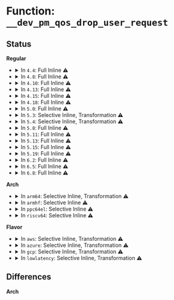 # Function: <code>__dev_pm_qos_drop_user_request</code>

## Status
<b>Regular</b>
<ul>
<li>
<details>
<summary>In <code>4.4</code>: Full Inline ⚠️</summary>

**Collision:** Unique Static

**Inline:** Full

**Transformation:** False

**Instances:**

```
In drivers/base/power/qos.c (ffffffff81555001)
Location: drivers/base/power/qos.c:606
Inline: True
Inline callers:
  - drivers/base/power/qos.c:dev_pm_qos_expose_latency_limit
  - drivers/base/power/qos.c:dev_pm_qos_expose_flags
  - drivers/base/power/qos.c:dev_pm_qos_update_user_latency_tolerance
```
</details>
</li>
<li>
<details>
<summary>In <code>4.8</code>: Full Inline ⚠️</summary>

**Collision:** Unique Static

**Inline:** Full

**Transformation:** False

**Instances:**

```
In drivers/base/power/qos.c (ffffffff815a7cf4)
Location: drivers/base/power/qos.c:606
Inline: True
Inline callers:
  - drivers/base/power/qos.c:dev_pm_qos_update_user_latency_tolerance
  - drivers/base/power/qos.c:dev_pm_qos_expose_flags
  - drivers/base/power/qos.c:dev_pm_qos_expose_latency_limit
```
</details>
</li>
<li>
<details>
<summary>In <code>4.10</code>: Full Inline ⚠️</summary>

**Collision:** Unique Static

**Inline:** Full

**Transformation:** False

**Instances:**

```
In drivers/base/power/qos.c (ffffffff815d606c)
Location: drivers/base/power/qos.c:606
Inline: True
Inline callers:
  - drivers/base/power/qos.c:dev_pm_qos_update_user_latency_tolerance
  - drivers/base/power/qos.c:dev_pm_qos_expose_flags
  - drivers/base/power/qos.c:dev_pm_qos_expose_latency_limit
```
</details>
</li>
<li>
<details>
<summary>In <code>4.13</code>: Full Inline ⚠️</summary>

**Collision:** Unique Static

**Inline:** Full

**Transformation:** False

**Instances:**

```
In drivers/base/power/qos.c (ffffffff815eaa8c)
Location: drivers/base/power/qos.c:563
Inline: True
Inline callers:
  - drivers/base/power/qos.c:dev_pm_qos_update_user_latency_tolerance
  - drivers/base/power/qos.c:dev_pm_qos_expose_flags
  - drivers/base/power/qos.c:dev_pm_qos_expose_latency_limit
```
</details>
</li>
<li>
<details>
<summary>In <code>4.15</code>: Full Inline ⚠️</summary>

**Collision:** Unique Static

**Inline:** Full

**Transformation:** False

**Instances:**

```
In drivers/base/power/qos.c (ffffffff81651e3c)
Location: drivers/base/power/qos.c:566
Inline: True
Inline callers:
  - drivers/base/power/qos.c:dev_pm_qos_update_user_latency_tolerance
  - drivers/base/power/qos.c:dev_pm_qos_expose_flags
  - drivers/base/power/qos.c:dev_pm_qos_expose_latency_limit
```
</details>
</li>
<li>
<details>
<summary>In <code>4.18</code>: Full Inline ⚠️</summary>

**Collision:** Unique Static

**Inline:** Full

**Transformation:** False

**Instances:**

```
In drivers/base/power/qos.c (ffffffff8168d71c)
Location: drivers/base/power/qos.c:566
Inline: True
Inline callers:
  - drivers/base/power/qos.c:dev_pm_qos_update_user_latency_tolerance
  - drivers/base/power/qos.c:dev_pm_qos_expose_flags
  - drivers/base/power/qos.c:dev_pm_qos_expose_latency_limit
```
</details>
</li>
<li>
<details>
<summary>In <code>5.0</code>: Full Inline ⚠️</summary>

**Collision:** Unique Static

**Inline:** Full

**Transformation:** False

**Instances:**

```
In drivers/base/power/qos.c (ffffffff816ad96c)
Location: drivers/base/power/qos.c:566
Inline: True
Inline callers:
  - drivers/base/power/qos.c:dev_pm_qos_update_user_latency_tolerance
  - drivers/base/power/qos.c:dev_pm_qos_expose_flags
  - drivers/base/power/qos.c:dev_pm_qos_expose_latency_limit
```
</details>
</li>
<li>
<details>
<summary>In <code>5.3</code>: Selective Inline, Transformation ⚠️</summary>

**Collision:** Unique Static

**Inline:** Selective

**Transformation:** True

**Instances:**

```
In drivers/base/power/qos.c (ffffffff816e7792)
Location: drivers/base/power/qos.c:664
Inline: True
Inline callers:
  - drivers/base/power/qos.c:dev_pm_qos_expose_flags
Direct callers:
  - drivers/base/power/qos.c:dev_pm_qos_update_user_latency_tolerance
  - drivers/base/power/qos.c:__dev_pm_qos_hide_flags
  - drivers/base/power/qos.c:__dev_pm_qos_hide_latency_limit
  - drivers/base/power/qos.c:dev_pm_qos_expose_latency_limit
```
**Symbols:**

```
ffffffff816e7d29-ffffffff816e7d42: __dev_pm_qos_drop_user_request.isra.0.part.0 (STB_LOCAL)
ffffffff816e6ca0-ffffffff816e6d15: __dev_pm_qos_drop_user_request.isra.0 (STB_LOCAL)
ffffffff816e7d42-ffffffff816e7d4c: __dev_pm_qos_drop_user_request.isra.0.cold (STB_LOCAL)
```
</details>
</li>
<li>
<details>
<summary>In <code>5.4</code>: Selective Inline, Transformation ⚠️</summary>

**Collision:** Unique Static

**Inline:** Selective

**Transformation:** True

**Instances:**

```
In drivers/base/power/qos.c (ffffffff8170aff0)
Location: drivers/base/power/qos.c:598
Inline: True
Direct callers:
  - drivers/base/power/qos.c:dev_pm_qos_update_user_latency_tolerance
  - drivers/base/power/qos.c:__dev_pm_qos_hide_flags
  - drivers/base/power/qos.c:dev_pm_qos_expose_flags
  - drivers/base/power/qos.c:__dev_pm_qos_hide_latency_limit
  - drivers/base/power/qos.c:dev_pm_qos_expose_latency_limit
```
**Symbols:**

```
ffffffff8170aff0-ffffffff8170b055: __dev_pm_qos_drop_user_request.isra.0 (STB_LOCAL)
```
</details>
</li>
<li>
<details>
<summary>In <code>5.8</code>: Full Inline ⚠️</summary>

**Collision:** Unique Static

**Inline:** Full

**Transformation:** False

**Instances:**

```
In drivers/base/power/qos.c (ffffffff817c66af)
Location: drivers/base/power/qos.c:659
Inline: True
Inline callers:
  - drivers/base/power/qos.c:dev_pm_qos_update_user_latency_tolerance
  - drivers/base/power/qos.c:dev_pm_qos_hide_flags
  - drivers/base/power/qos.c:dev_pm_qos_expose_flags
  - drivers/base/power/qos.c:dev_pm_qos_hide_latency_limit
  - drivers/base/power/qos.c:dev_pm_qos_expose_latency_limit
  - drivers/base/power/qos.c:dev_pm_qos_constraints_destroy
  - drivers/base/power/qos.c:dev_pm_qos_constraints_destroy
```
</details>
</li>
<li>
<details>
<summary>In <code>5.11</code>: Full Inline ⚠️</summary>

**Collision:** Unique Static

**Inline:** Full

**Transformation:** False

**Instances:**

```
In drivers/base/power/qos.c (ffffffff817db12f)
Location: drivers/base/power/qos.c:659
Inline: True
Inline callers:
  - drivers/base/power/qos.c:dev_pm_qos_update_user_latency_tolerance
  - drivers/base/power/qos.c:dev_pm_qos_hide_flags
  - drivers/base/power/qos.c:dev_pm_qos_expose_flags
  - drivers/base/power/qos.c:dev_pm_qos_hide_latency_limit
  - drivers/base/power/qos.c:dev_pm_qos_expose_latency_limit
  - drivers/base/power/qos.c:dev_pm_qos_constraints_destroy
  - drivers/base/power/qos.c:dev_pm_qos_constraints_destroy
```
</details>
</li>
<li>
<details>
<summary>In <code>5.13</code>: Full Inline ⚠️</summary>

**Collision:** Unique Static

**Inline:** Full

**Transformation:** False

**Instances:**

```
In drivers/base/power/qos.c (ffffffff817bf47f)
Location: drivers/base/power/qos.c:659
Inline: True
Inline callers:
  - drivers/base/power/qos.c:dev_pm_qos_update_user_latency_tolerance
  - drivers/base/power/qos.c:dev_pm_qos_hide_flags
  - drivers/base/power/qos.c:dev_pm_qos_expose_flags
  - drivers/base/power/qos.c:dev_pm_qos_hide_latency_limit
  - drivers/base/power/qos.c:dev_pm_qos_expose_latency_limit
  - drivers/base/power/qos.c:dev_pm_qos_constraints_destroy
  - drivers/base/power/qos.c:dev_pm_qos_constraints_destroy
```
</details>
</li>
<li>
<details>
<summary>In <code>5.15</code>: Full Inline ⚠️</summary>

**Collision:** Unique Static

**Inline:** Full

**Transformation:** False

**Instances:**

```
In drivers/base/power/qos.c (ffffffff818497ef)
Location: drivers/base/power/qos.c:659
Inline: True
Inline callers:
  - drivers/base/power/qos.c:dev_pm_qos_update_user_latency_tolerance
  - drivers/base/power/qos.c:dev_pm_qos_hide_flags
  - drivers/base/power/qos.c:dev_pm_qos_expose_flags
  - drivers/base/power/qos.c:dev_pm_qos_hide_latency_limit
  - drivers/base/power/qos.c:dev_pm_qos_expose_latency_limit
  - drivers/base/power/qos.c:dev_pm_qos_constraints_destroy
  - drivers/base/power/qos.c:dev_pm_qos_constraints_destroy
```
</details>
</li>
<li>
<details>
<summary>In <code>5.19</code>: Full Inline ⚠️</summary>

**Collision:** Unique Static

**Inline:** Full

**Transformation:** False

**Instances:**

```
In drivers/base/power/qos.c (ffffffff8198e7c1)
Location: drivers/base/power/qos.c:659
Inline: True
Inline callers:
  - drivers/base/power/qos.c:dev_pm_qos_update_user_latency_tolerance
  - drivers/base/power/qos.c:dev_pm_qos_hide_flags
  - drivers/base/power/qos.c:dev_pm_qos_expose_flags
  - drivers/base/power/qos.c:dev_pm_qos_hide_latency_limit
  - drivers/base/power/qos.c:dev_pm_qos_expose_latency_limit
  - drivers/base/power/qos.c:dev_pm_qos_constraints_destroy
  - drivers/base/power/qos.c:dev_pm_qos_constraints_destroy
```
</details>
</li>
<li>
<details>
<summary>In <code>6.2</code>: Full Inline ⚠️</summary>

**Collision:** Unique Static

**Inline:** Full

**Transformation:** False

**Instances:**

```
In drivers/base/power/qos.c (ffffffff81afe7d1)
Location: drivers/base/power/qos.c:659
Inline: True
Inline callers:
  - drivers/base/power/qos.c:dev_pm_qos_update_user_latency_tolerance
  - drivers/base/power/qos.c:dev_pm_qos_hide_flags
  - drivers/base/power/qos.c:dev_pm_qos_expose_flags
  - drivers/base/power/qos.c:dev_pm_qos_hide_latency_limit
  - drivers/base/power/qos.c:dev_pm_qos_expose_latency_limit
  - drivers/base/power/qos.c:dev_pm_qos_constraints_destroy
  - drivers/base/power/qos.c:dev_pm_qos_constraints_destroy
```
</details>
</li>
<li>
<details>
<summary>In <code>6.5</code>: Full Inline ⚠️</summary>

**Collision:** Unique Static

**Inline:** Full

**Transformation:** False

**Instances:**

```
In drivers/base/power/qos.c (ffffffff81b4cb91)
Location: drivers/base/power/qos.c:659
Inline: True
Inline callers:
  - drivers/base/power/qos.c:dev_pm_qos_update_user_latency_tolerance
  - drivers/base/power/qos.c:dev_pm_qos_hide_flags
  - drivers/base/power/qos.c:dev_pm_qos_expose_flags
  - drivers/base/power/qos.c:dev_pm_qos_hide_latency_limit
  - drivers/base/power/qos.c:dev_pm_qos_expose_latency_limit
  - drivers/base/power/qos.c:dev_pm_qos_constraints_destroy
  - drivers/base/power/qos.c:dev_pm_qos_constraints_destroy
```
</details>
</li>
<li>
<details>
<summary>In <code>6.8</code>: Full Inline ⚠️</summary>

**Collision:** Unique Static

**Inline:** Full

**Transformation:** False

**Instances:**

```
In drivers/base/power/qos.c (ffffffff81ba5061)
Location: drivers/base/power/qos.c:659
Inline: True
Inline callers:
  - drivers/base/power/qos.c:dev_pm_qos_update_user_latency_tolerance
  - drivers/base/power/qos.c:dev_pm_qos_hide_flags
  - drivers/base/power/qos.c:dev_pm_qos_expose_flags
  - drivers/base/power/qos.c:dev_pm_qos_hide_latency_limit
  - drivers/base/power/qos.c:dev_pm_qos_expose_latency_limit
  - drivers/base/power/qos.c:dev_pm_qos_constraints_destroy
  - drivers/base/power/qos.c:dev_pm_qos_constraints_destroy
```
</details>
</li>
</ul>
<b>Arch</b>
<ul>
<li>
<details>
<summary>In <code>arm64</code>: Selective Inline, Transformation ⚠️</summary>

**Collision:** Unique Static

**Inline:** Selective

**Transformation:** True

**Instances:**

```
In drivers/base/power/qos.c (ffff8000108f9a50)
Location: drivers/base/power/qos.c:598
Inline: True
Direct callers:
  - drivers/base/power/qos.c:dev_pm_qos_update_user_latency_tolerance
  - drivers/base/power/qos.c:__dev_pm_qos_hide_flags
  - drivers/base/power/qos.c:dev_pm_qos_expose_flags
  - drivers/base/power/qos.c:__dev_pm_qos_hide_latency_limit
  - drivers/base/power/qos.c:dev_pm_qos_expose_latency_limit
```
**Symbols:**

```
ffff8000108f9a50-ffff8000108f9aec: __dev_pm_qos_drop_user_request.isra.0 (STB_LOCAL)
```
</details>
</li>
<li>
<details>
<summary>In <code>armhf</code>: Selective Inline ⚠️</summary>

```c
void __dev_pm_qos_drop_user_request(struct device *dev, enum dev_pm_qos_req_type type);
```

**Collision:** Unique Static

**Inline:** Selective

**Transformation:** False

**Instances:**

```
In drivers/base/power/qos.c (c09e5614)
Location: drivers/base/power/qos.c:598
Inline: True
Direct callers:
  - drivers/base/power/qos.c:dev_pm_qos_update_user_latency_tolerance
  - drivers/base/power/qos.c:__dev_pm_qos_hide_flags
  - drivers/base/power/qos.c:dev_pm_qos_expose_flags
  - drivers/base/power/qos.c:__dev_pm_qos_hide_latency_limit
  - drivers/base/power/qos.c:dev_pm_qos_expose_latency_limit
```
**Symbols:**

```
c09e5614-c09e567c: __dev_pm_qos_drop_user_request (STB_LOCAL)
```
</details>
</li>
<li>
<details>
<summary>In <code>ppc64el</code>: Selective Inline ⚠️</summary>

```c
void __dev_pm_qos_drop_user_request(struct device *dev, enum dev_pm_qos_req_type type);
```

**Collision:** Unique Static

**Inline:** Selective

**Transformation:** False

**Instances:**

```
In drivers/base/power/qos.c (c000000000995f40)
Location: drivers/base/power/qos.c:598
Inline: True
Direct callers:
  - drivers/base/power/qos.c:dev_pm_qos_update_user_latency_tolerance
  - drivers/base/power/qos.c:__dev_pm_qos_hide_flags
  - drivers/base/power/qos.c:dev_pm_qos_expose_flags
  - drivers/base/power/qos.c:__dev_pm_qos_hide_latency_limit
  - drivers/base/power/qos.c:dev_pm_qos_expose_latency_limit
```
**Symbols:**

```
c000000000995f40-c000000000995ffc: __dev_pm_qos_drop_user_request (STB_LOCAL)
```
</details>
</li>
<li>
<details>
<summary>In <code>riscv64</code>: Selective Inline ⚠️</summary>

```c
void __dev_pm_qos_drop_user_request(struct device *dev, enum dev_pm_qos_req_type type);
```

**Collision:** Unique Static

**Inline:** Selective

**Transformation:** False

**Instances:**

```
In drivers/base/power/qos.c (ffffffe000589330)
Location: drivers/base/power/qos.c:598
Inline: True
Direct callers:
  - drivers/base/power/qos.c:dev_pm_qos_update_user_latency_tolerance
  - drivers/base/power/qos.c:__dev_pm_qos_hide_flags
  - drivers/base/power/qos.c:dev_pm_qos_expose_flags
  - drivers/base/power/qos.c:__dev_pm_qos_hide_latency_limit
  - drivers/base/power/qos.c:dev_pm_qos_expose_latency_limit
```
**Symbols:**

```
ffffffe000589330-ffffffe000589390: __dev_pm_qos_drop_user_request (STB_LOCAL)
```
</details>
</li>
</ul>
<b>Flavor</b>
<ul>
<li>
<details>
<summary>In <code>aws</code>: Selective Inline, Transformation ⚠️</summary>

**Collision:** Unique Static

**Inline:** Selective

**Transformation:** True

**Instances:**

```
In drivers/base/power/qos.c (ffffffff816d0740)
Location: drivers/base/power/qos.c:598
Inline: True
Direct callers:
  - drivers/base/power/qos.c:dev_pm_qos_update_user_latency_tolerance
  - drivers/base/power/qos.c:__dev_pm_qos_hide_flags
  - drivers/base/power/qos.c:dev_pm_qos_expose_flags
  - drivers/base/power/qos.c:__dev_pm_qos_hide_latency_limit
  - drivers/base/power/qos.c:dev_pm_qos_expose_latency_limit
```
**Symbols:**

```
ffffffff816d0740-ffffffff816d07a5: __dev_pm_qos_drop_user_request.isra.0 (STB_LOCAL)
```
</details>
</li>
<li>
<details>
<summary>In <code>azure</code>: Selective Inline, Transformation ⚠️</summary>

**Collision:** Unique Static

**Inline:** Selective

**Transformation:** True

**Instances:**

```
In drivers/base/power/qos.c (ffffffff816aba60)
Location: drivers/base/power/qos.c:598
Inline: True
Direct callers:
  - drivers/base/power/qos.c:dev_pm_qos_update_user_latency_tolerance
  - drivers/base/power/qos.c:__dev_pm_qos_hide_flags
  - drivers/base/power/qos.c:dev_pm_qos_expose_flags
  - drivers/base/power/qos.c:__dev_pm_qos_hide_latency_limit
  - drivers/base/power/qos.c:dev_pm_qos_expose_latency_limit
```
**Symbols:**

```
ffffffff816aba60-ffffffff816abac5: __dev_pm_qos_drop_user_request.isra.0 (STB_LOCAL)
```
</details>
</li>
<li>
<details>
<summary>In <code>gcp</code>: Selective Inline, Transformation ⚠️</summary>

**Collision:** Unique Static

**Inline:** Selective

**Transformation:** True

**Instances:**

```
In drivers/base/power/qos.c (ffffffff816fecb0)
Location: drivers/base/power/qos.c:598
Inline: True
Direct callers:
  - drivers/base/power/qos.c:dev_pm_qos_update_user_latency_tolerance
  - drivers/base/power/qos.c:__dev_pm_qos_hide_flags
  - drivers/base/power/qos.c:dev_pm_qos_expose_flags
  - drivers/base/power/qos.c:__dev_pm_qos_hide_latency_limit
  - drivers/base/power/qos.c:dev_pm_qos_expose_latency_limit
```
**Symbols:**

```
ffffffff816fecb0-ffffffff816fed15: __dev_pm_qos_drop_user_request.isra.0 (STB_LOCAL)
```
</details>
</li>
<li>
<details>
<summary>In <code>lowlatency</code>: Selective Inline, Transformation ⚠️</summary>

**Collision:** Unique Static

**Inline:** Selective

**Transformation:** True

**Instances:**

```
In drivers/base/power/qos.c (ffffffff81719920)
Location: drivers/base/power/qos.c:598
Inline: True
Direct callers:
  - drivers/base/power/qos.c:dev_pm_qos_update_user_latency_tolerance
  - drivers/base/power/qos.c:__dev_pm_qos_hide_flags
  - drivers/base/power/qos.c:dev_pm_qos_expose_flags
  - drivers/base/power/qos.c:__dev_pm_qos_hide_latency_limit
  - drivers/base/power/qos.c:dev_pm_qos_expose_latency_limit
```
**Symbols:**

```
ffffffff81719920-ffffffff81719985: __dev_pm_qos_drop_user_request.isra.0 (STB_LOCAL)
```
</details>
</li>
</ul>

## Differences
<b>Arch</b>
<ul>
</ul>
